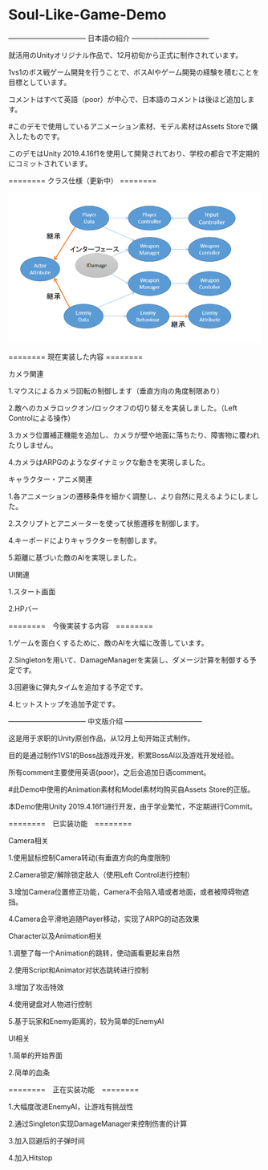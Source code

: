 # Soul-Like-Game-Demo

——————————— 日本語の紹介 ———————————

就活用のUnityオリジナル作品で、12月初旬から正式に制作されています。

1vs1のボス戦ゲーム開発を行うことで、ボスAIやゲーム開発の経験を積むことを目標としています。

コメントはすべて英語（poor）が中心で、日本語のコメントは後ほど追加します。

#このデモで使用しているアニメーション素材、モデル素材はAssets Storeで購入したものです。

このデモはUnity 2019.4.16f1を使用して開発されており、学校の都合で不定期的にコミットされています。

======== クラス仕様（更新中） ========

![Alt text](https://github.com/Kasaiki/Soul-Like-Game-Demo/blob/master/img/%E4%BB%95%E6%A7%98%E5%9B%B3.png)

======== 現在実装した内容 ========

カメラ関連

1.マウスによるカメラ回転の制御します（垂直方向の角度制限あり）

2.敵へのカメラロックオン/ロックオフの切り替えを実装しました。（Left Controlによる操作）

3.カメラ位置補正機能を追加し、カメラが壁や地面に落ちたり、障害物に覆われたりしません。

4.カメラはARPGのようなダイナミックな動きを実現しました。

キャラクター・アニメ関連

1.各アニメーションの遷移条件を細かく調整し、より自然に見えるようにしました。

2.スクリプトとアニメーターを使って状態遷移を制御します。

4.キーボードによりキャラクターを制御します。

5.距離に基づいた敵のAIを実現しました。

UI関連

1.スタート画面

2.HPバー

========　今後実装する内容　========

1.ゲームを面白くするために、敵のAIを大幅に改善しています。

2.Singletonを用いて、DamageManagerを実装し、ダメージ計算を制御する予定です。

3.回避後に弾丸タイムを追加する予定です。

4.ヒットストップを追加予定です。


——————————— 中文版介绍 ———————————

这是用于求职的Unity原创作品，从12月上旬开始正式制作。

目的是通过制作1VS1的Boss战游戏开发，积累BossAI以及游戏开发经验。

所有comment主要使用英语(poor)，之后会追加日语comment。

#此Demo中使用的Animation素材和Model素材均购买自Assets Store的正版。

本Demo使用Unity 2019.4.16f1进行开发，由于学业繁忙，不定期进行Commit。

========　已实装功能　========

Camera相关

1.使用鼠标控制Camera转动(有垂直方向的角度限制)

2.Camera锁定/解除锁定敌人（使用Left Control进行控制）

3.增加Camera位置修正功能，Camera不会陷入墙或者地面，或者被障碍物遮挡。

4.Camera会平滑地追随Player移动，实现了ARPG的动态效果

Character以及Animation相关

1.调整了每一个Animation的跳转，使动画看更起来自然

2.使用Script和Animator对状态跳转进行控制

3.增加了攻击特效

4.使用键盘对人物进行控制

5.基于玩家和Enemy距离的，较为简单的EnemyAI

UI相关

1.简单的开始界面

2.简单的血条


========　正在实装功能　========

1.大幅度改进EnemyAI，让游戏有挑战性

2.通过Singleton实现DamageManager来控制伤害的计算

3.加入回避后的子弹时间

4.加入Hitstop
